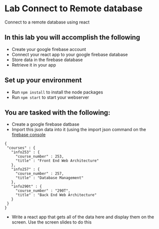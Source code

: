 # Lab Connect to Remote database
Connect to a remote database using react

## In this lab you will accomplish the following
 - Create your google firebase account
 - Connect your react app to your google firebase database
 - Store data in the firebase database
 - Retrieve it in your app
 
## Set up your environment
 - Run `npm install` to install the node packages
 - Run `npm start` to start your webserver

## You are tasked with the following:
 - Create a google firebase datbase
 - Import this json data into it (using the import json command on the [firebase console](https://console.firebase.google.com)
 ```
 {
  "courses" : {
    "info253" : {
      "course_number" : 253,
      "title" : "Front End Web Architecture"
    },
    "info257" : {
      "course_number" : 257,
      "title" : "Database Management"
    },
    "info290t" : {
      "course_number" : "290T",
      "title" : "Back End Web Architecture"
    }
  }
}
```
- Write a react app that gets all of the data here and display them on the screen. Use the screen slides to do this

